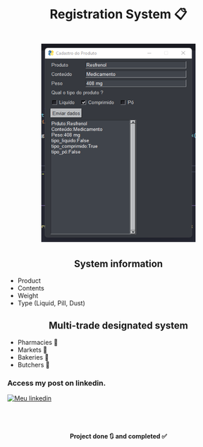 <h1 align="center">
Registration System 📋
</h1>

<h1 align="center">
<img src= "image_projeto.png" width="350" height="450" />
</h1>

<h2 align="center">
System information
</h2>

- Product
- Contents
- Weight
- Type (Liquid, Pill, Dust)

<h2 align="center">
Multi-trade designated system
</h2>

- Pharmacies 💊
- Markets 🛒
- Bakeries 🥖
- Butchers 🥩

<h3>Access my post on linkedin.</h3>

[![Meu linkedin](https://img.shields.io/badge/LinkedIn-0077B5?style=for-the-badge&logo=linkedin&logoColor=white)](https://www.linkedin.com/posts/leandro-pedroso14_python-desenvolvedor-tech-activity-7006958741778542592-ugqj?utm_source=share&utm_medium=member_desktop)

<br>
<br>
 <h4 align="center"> 
	  Project done 🔃 and completed ✅
</h4>

